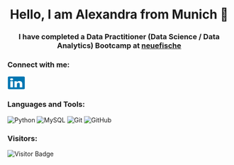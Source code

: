 
<h1 align="center">Hello, I am Alexandra from Munich 👋</h1>
<h3 align="center">I have completed a Data Practitioner (Data Science / Data Analytics) Bootcamp at <a href="https://www.neuefische.de/" target="_blank">neuefische</a></p>

<h3 align="left">Connect with me:</h3>
<p align="left">
<a href="https://www.linkedin.com/in/alexandra-bauer-7540b57b/" target="_blank"><img align="center" src="https://github.com/devicons/devicon/blob/master/icons/linkedin/linkedin-original.svg" alt="AlexB" height="30" width="40" /></a>
</p>


<h3 align="left">Languages and Tools:</h3>

![Python](https://img.shields.io/badge/-Python-yellow?style=flat&logo=Python)
![MySQL](https://img.shields.io/badge/-MySQL-white?style=flat&logo=mysql)
![Git](https://img.shields.io/badge/-Git-blue?style=flat&logo=git)
![GitHub](https://img.shields.io/badge/-GitHub-181717?style=flat&logo=github)


<h3 align="left">Visitors:</h3>

![Visitor Badge](https://visitor-badge.laobi.icu/badge?page_id=Alexischlau)


